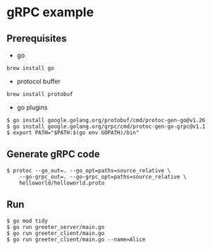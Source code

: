 # gRPC example

## Prerequisites

- go
```
brew install go
```
- protocol buffer
```
brew install protobuf
```
- go plugins
```
$ go install google.golang.org/protobuf/cmd/protoc-gen-go@v1.26
$ go install google.golang.org/grpc/cmd/protoc-gen-go-grpc@v1.1
$ export PATH="$PATH:$(go env GOPATH)/bin"
```


## Generate gRPC code 
```
$ protoc --go_out=. --go_opt=paths=source_relative \
    --go-grpc_out=. --go-grpc_opt=paths=source_relative \
    helloworld/helloworld.proto
```

## Run

```
$ go mod tidy
$ go run greeter_server/main.go
$ go run greeter_client/main.go
$ go run greeter_client/main.go --name=Alice
```



